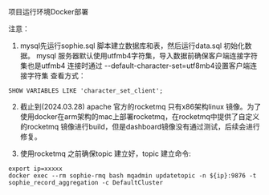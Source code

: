 项目运行环境Docker部署

注意：
1. mysql先运行sophie.sql 脚本建立数据库和表，然后运行data.sql 初始化数据。 mysql 服务器默认使用utfmb4字符集，导入数据前确保客户端连接字符集也是utfmb4
连接时通过 --default-character-set=utf8mb4设置客户端连接字符集
查看方式：
```
SHOW VARIABLES LIKE 'character_set_client';
```

2. 截止到(2024.03.28) apache 官方的rocketmq 只有x86架构linux 镜像。为了使用docker在arm架构的mac上部署rocketmq，在rocketmq中提供了自定义的rocketmq
镜像进行build，但是dashboard镜像没有通过测试，后续会进行修复。

3. 使用rocketmq 之前确保topic 建立好，topic 建立命令:
```
export ip=xxxxx
docker exec --rm sophie-rmq bash mqadmin updatetopic -n ${ip}:9876 -t sophie_record_aggregation -c DefaultCluster
```